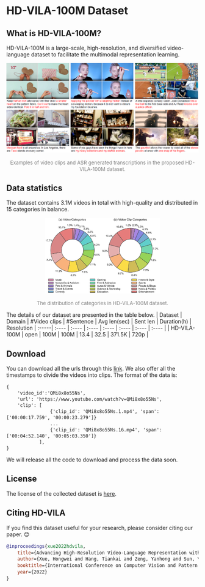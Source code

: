 # HD-VILA-100M Dataset

## What is HD-VILA-100M?
HD-VILA-100M is a large-scale, high-resolution, and
diversified video-language dataset to facilitate the multimodal representation learning. 

<p align="center">
<img src="figs/examples.png" alt="examples for hd-vila"/>
</p>
<p align="center">
<font size=2 color="gray">Examples of video clips and ASR generated transcriptions in the proposed HD-VILA-100M dataset.</font>
</p>

## Data statistics
The dataset contains 3.1M videos in total with high-quality and distributed in 15 categories in balance.
<p align="center">
<img src="figs/statics.png" alt="statistics" width="60%"/>
</p>
<p align="center">
<font size=2 color="gray">The distribution of categories in HD-VILA-100M dataset.</font>
</p>

The details of our dataset are presented in the table below.
| Dataset | Domain |  #Video clips | #Sentence | Avg len(sec) | Sent len | Duration(h) | Resolution
| :-----| :---- | :---- | :---- | :---- | :---- | :---- | :---- |
| HD-VILA-100M | open | 100M | 100M | 13.4 | 32.5 | 371.5K | 720p |


## Download

You can download all the urls through this [link](https://hdvila.blob.core.windows.net/dataset/hdvila100m.zip?sv=2020-08-04&ss=bqtf&srt=sco&sp=rwdlacuptfxi&se=2022-03-26T15:09:34Z&sig=hqxktUNEK9RuFtZtZMsJMKopbLKp6WTsITdyoByz5y0%3D&_=1648278578850). We also offer all the timestamps to divide the videos into clips. The format of the data is:
```
{   
    'video_id':'QMi8x8o55Ns',
    'url': 'https://www.youtube.com/watch?v=QMi8x8o55Ns',
    'clip': [
                {'clip_id': 'QMi8x8o55Ns.1.mp4', 'span': ['00:00:17.759', '00:00:23.279']}
                ...
                {'clip_id': 'QMi8x8o55Ns.16.mp4', 'span': ['00:04:52.140', '00:05:03.350']}
            ],
}
```

We will release all the code to download and process the data soon.


## License

The license of the collected dataset is [here](./LICENSE).

## Citing HD-VILA

If you find this dataset useful for your research, please consider citing our paper. :blush:

```bibtex
@inproceedings{xue2022hdvila,
    title={Advancing High-Resolution Video-Language Representation with Large-Scale Video Transcriptions},
    author={Xue, Hongwei and Hang, Tiankai and Zeng, Yanhong and Sun, Yuchong and Liu, Bei and Yang, Huan and Fu, Jianlong and Guo, Baining},
    booktitle={International Conference on Computer Vision and Pattern Recognition (CVPR)},
    year={2022}
}
```

